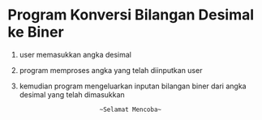 # Program Konversi Bilangan Desimal ke Biner 
1. user memasukkan angka desimal
2. program memproses angka yang telah diinputkan user
3. kemudian program mengeluarkan inputan bilangan biner dari angka desimal yang telah dimasukkan

                             ~Selamat Mencoba~

